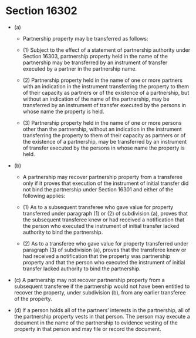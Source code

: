 # Section 16302

- (a) 

  - Partnership property may be transferred as follows:

  - (1) Subject to the effect of a statement of partnership authority under Section 16303, partnership property held in the name of the partnership may be transferred by an instrument of transfer executed by a partner in the partnership name.

  - (2) Partnership property held in the name of one or more partners with an indication in the instrument transferring the property to them of their capacity as partners or of the existence of a partnership, but without an indication of the name of the partnership, may be transferred by an instrument of transfer executed by the persons in whose name the property is held.

  - (3) Partnership property held in the name of one or more persons other than the partnership, without an indication in the instrument transferring the property to them of their capacity as partners or of the existence of a partnership, may be transferred by an instrument of transfer executed by the persons in whose name the property is held.

- (b) 

  - A partnership may recover partnership property from a transferee only if it proves that execution of the instrument of initial transfer did not bind the partnership under Section 16301 and either of the following applies:

  - (1) As to a subsequent transferee who gave value for property transferred under paragraph (1) or (2) of subdivision (a), proves that the subsequent transferee knew or had received a notification that the person who executed the instrument of initial transfer lacked authority to bind the partnership.

  - (2) As to a transferee who gave value for property transferred under paragraph (3) of subdivision (a), proves that the transferee knew or had received a notification that the property was partnership property and that the person who executed the instrument of initial transfer lacked authority to bind the partnership.

- (c) A partnership may not recover partnership property from a subsequent transferee if the partnership would not have been entitled to recover the property, under subdivision (b), from any earlier transferee of the property.

- (d) If a person holds all of the partners’ interests in the partnership, all of the partnership property vests in that person. The person may execute a document in the name of the partnership to evidence vesting of the property in that person and may file or record the document.